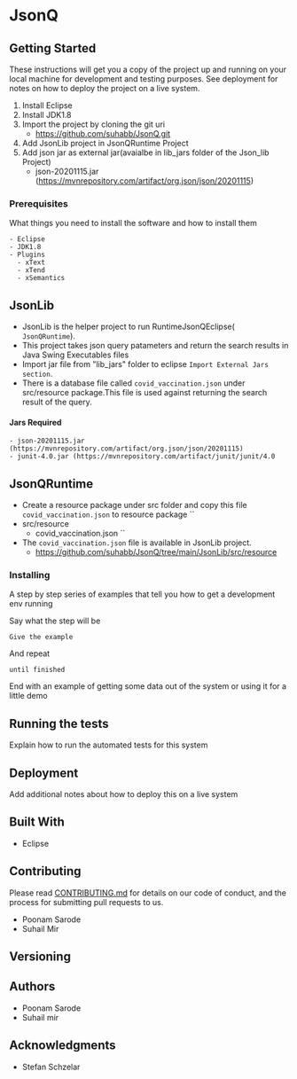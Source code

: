 # JsonQ



## Getting Started

These instructions will get you a copy of the project up and running on your local machine for development and testing purposes. See deployment for notes on how to deploy the project on a live system.
1. Install Eclipse 
2. Install JDK1.8
3. Import the project by cloning the git uri
      - https://github.com/suhabb/JsonQ.git
4. Add JsonLib project in JsonQRuntime Project 
5. Add json  jar as external jar(avaialbe in lib_jars folder of the Json_lib Project)
    - json-20201115.jar (https://mvnrepository.com/artifact/org.json/json/20201115)

### Prerequisites

What things you need to install the software and how to install them

```
- Eclipse
- JDK1.8
- Plugins
  - xText
  - xTend
  - xSemantics    
```


## JsonLib
  - JsonLib is the helper project to run RuntimeJsonQEclipse( ``JsonQRuntime``).
  - This project takes json query patameters and return the search results in Java Swing Executables files
  - Import jar file from "lib_jars" folder to eclipse ``Import External Jars section``.
  - There is a database file called ``covid_vaccination.json`` under src/resource package.This file is used against returning the search result of the query.
 

 #### Jars Required
    - json-20201115.jar (https://mvnrepository.com/artifact/org.json/json/20201115)
    - junit-4.0.jar (https://mvnrepository.com/artifact/junit/junit/4.0
 
 
## JsonQRuntime
  - Create a resource package under src folder and copy this file ``covid_vaccination.json`` to resource package
  ``
  - src/resource
      - covid_vaccination.json
   ``  
   - The ``covid_vaccination.json`` file is available in JsonLib project.
      - https://github.com/suhabb/JsonQ/tree/main/JsonLib/src/resource
     





### Installing

A step by step series of examples that tell you how to get a development env running

Say what the step will be

```
Give the example
```

And repeat

```
until finished
```

End with an example of getting some data out of the system or using it for a little demo

## Running the tests

Explain how to run the automated tests for this system

## Deployment

Add additional notes about how to deploy this on a live system

## Built With

* Eclipse 

## Contributing

Please read [CONTRIBUTING.md](https://gist.github.com/PurpleBooth/b24679402957c63ec426) for details on our code of conduct, and the process for submitting pull requests to us.
 - Poonam Sarode
 - Suhail Mir

## Versioning


## Authors

* Poonam Sarode
* Suhail mir

## Acknowledgments

* Stefan Schzelar

